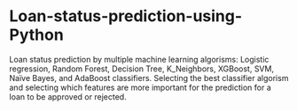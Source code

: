 # Loan-status-prediction-using-Python
Loan status prediction by multiple machine learning algorisms: Logistic regression, Random Forest, Decision Tree, K_Neighbors, XGBoost, SVM, Naïve Bayes, and AdaBoost classifiers. Selecting the best classifier algorism and selecting which features are more important for the prediction for a loan to be  approved or  rejected.
